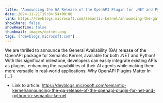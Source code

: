 ```yaml
---
title: "Announcing the GA Release of the OpenAPI Plugin for .NET and Python in Semantic Kernel"
date: 2024-11-21T19:04:54+00:00
link: https://devblogs.microsoft.com/semantic-kernel/announcing-the-ga-release-of-the-openapi-plugin-for-net-and-python-in-semantic-kernel
showShare: false
showReadTime: false
thumbnail: images/dotnet.png
tags: ["devblogs.microsoft.com"]
---
```

We are thrilled to announce the General Availability (GA) release of the OpenAPI package for Semantic Kernel, available for both .NET and Python! With this significant milestone, developers can easily integrate existing APIs as plugins, enhancing the capabilities of their AI agents while making them more versatile in real-world applications. Why OpenAPI Plugins Matter In […]

- Link to article: https://devblogs.microsoft.com/semantic-kernel/announcing-the-ga-release-of-the-openapi-plugin-for-net-and-python-in-semantic-kernel